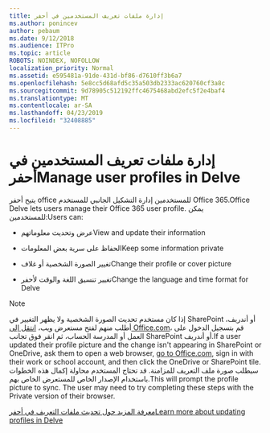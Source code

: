 ```yaml
---
title: إدارة ملفات تعريف المستخدمين في أحفر
ms.author: ponincev
author: pebaum
ms.date: 9/12/2018
ms.audience: ITPro
ms.topic: article
ROBOTS: NOINDEX, NOFOLLOW
localization_priority: Normal
ms.assetid: e595481a-91de-431d-bf86-d7610ff3b6a7
ms.openlocfilehash: 5e8cc5d68afd5c35a503db2333ac620760cf3a8c
ms.sourcegitcommit: 9d78905c512192ffc4675468abd2efc5f2e4baf4
ms.translationtype: MT
ms.contentlocale: ar-SA
ms.lasthandoff: 04/23/2019
ms.locfileid: "32408885"
---
```

# <a name="manage-user-profiles-in-delve"></a><span data-ttu-id="53bad-102">إدارة ملفات تعريف المستخدمين في أحفر</span><span class="sxs-lookup"><span data-stu-id="53bad-102">Manage user profiles in Delve</span></span>

<span data-ttu-id="53bad-103">يتيح أحفر office للمستخدمين إدارة التشكيل الجانبي للمستخدم Office 365.</span><span class="sxs-lookup"><span data-stu-id="53bad-103">Office Delve lets users manage their Office 365 user profile.</span></span> <span data-ttu-id="53bad-104">يمكن للمستخدمين:</span><span class="sxs-lookup"><span data-stu-id="53bad-104">Users can:</span></span>
  
- <span data-ttu-id="53bad-105">عرض وتحديث معلوماتهم</span><span class="sxs-lookup"><span data-stu-id="53bad-105">View and update their information</span></span>
    
- <span data-ttu-id="53bad-106">الحفاظ على سرية بعض المعلومات</span><span class="sxs-lookup"><span data-stu-id="53bad-106">Keep some information private</span></span>
    
- <span data-ttu-id="53bad-107">تغيير الصورة الشخصية أو غلاف</span><span class="sxs-lookup"><span data-stu-id="53bad-107">Change their profile or cover picture</span></span>
    
- <span data-ttu-id="53bad-108">تغيير تنسيق اللغة والوقت لأحفر</span><span class="sxs-lookup"><span data-stu-id="53bad-108">Change the language and time format for Delve</span></span>
    
> [!NOTE]
> <span data-ttu-id="53bad-109">إذا كان مستخدم تحديث الصورة الشخصية ولا يظهر التغيير في SharePoint أو أندريف، أطلب منهم لفتح مستعرض ويب، [انتقل إلى Office.com](https://www.office.com)، قم بتسجيل الدخول على العمل أو المدرسة الحساب، ثم انقر فوق تجانب SharePoint أو أندريف.</span><span class="sxs-lookup"><span data-stu-id="53bad-109">If a user updated their profile picture and the change isn't appearing in SharePoint or OneDrive, ask them to open a web browser, [go to Office.com](https://www.office.com), sign in with their work or school account, and then click the OneDrive or SharePoint tile.</span></span> <span data-ttu-id="53bad-110">سيطلب صورة ملف التعريف للمزامنة. قد تحتاج المستخدم محاولة إكمال هذه الخطوات باستخدام الإصدار الخاص للمستعرض الخاص بهم.</span><span class="sxs-lookup"><span data-stu-id="53bad-110">This will prompt the profile picture to sync. The user may need to try completing these steps with the Private version of their browser.</span></span> 
  
[<span data-ttu-id="53bad-111">معرفة المزيد حول تحديث ملفات التعريف في أحفر</span><span class="sxs-lookup"><span data-stu-id="53bad-111">Learn more about updating profiles in Delve</span></span>](https://go.microsoft.com/fwlink/?linkid=735070)
  

